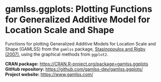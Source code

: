 # gamlss.ggplots: Plotting Functions for Generalized Additive Model for Location Scale and Shape

Functions for plotting Generalized Additive Models for Location Scale and Shape
(GAMLSS) from the
`gamlss` package, [Stasinopoulos and Rigby (2007)](https://doi.org/10.18637/jss.v023.i07),
using the graphical methods from `ggplot2`.

**CRAN package:** <https://CRAN.R-project.org/package=gamlss.ggplots>  
**GitHub repository:** <https://github.com/gamlss-dev/gamlss.ggplots/>  
**Project website:** <https://www.gamlss.com/>
